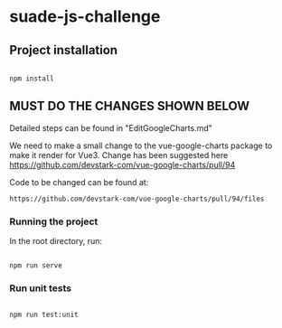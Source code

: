 # suade-js-challenge

## Project installation

```

npm install

```

## MUST DO THE CHANGES SHOWN BELOW

Detailed steps can be found in "EditGoogleCharts.md"

We need to make a small change to the vue-google-charts package to make it render for Vue3. Change has been suggested here https://github.com/devstark-com/vue-google-charts/pull/94

Code to be changed can be found at:

```
https://github.com/devstark-com/vue-google-charts/pull/94/files
```

### Running the project

In the root directory, run:

```

npm run serve

```

### Run unit tests

```

npm run test:unit

```
